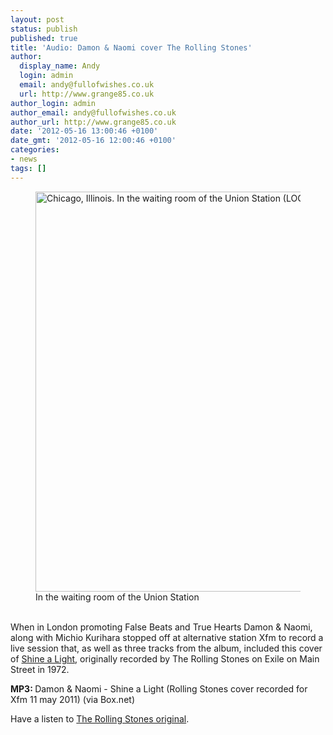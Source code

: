 ```yaml
---
layout: post
status: publish
published: true
title: 'Audio: Damon & Naomi cover The Rolling Stones'
author:
  display_name: Andy
  login: admin
  email: andy@fullofwishes.co.uk
  url: http://www.grange85.co.uk
author_login: admin
author_email: andy@fullofwishes.co.uk
author_url: http://www.grange85.co.uk
date: '2012-05-16 13:00:46 +0100'
date_gmt: '2012-05-16 12:00:46 +0100'
categories:
- news
tags: []
---
```

<p><figure class="caption aligncenter"><a href="https://www.flickr.com/photos/library_of_congress/3548859587" title="Chicago, Illinois. In the waiting room of the Union Station (LOC) by The Library of Congress, on Flickr"><img src="https://farm4.staticflickr.com/3409/3548859587_11015b6396_z.jpg?zz=1" width="638" height="640" alt="Chicago, Illinois. In the waiting room of the Union Station (LOC)"></a><figcaption class="caption-text">In the waiting room of the Union Station</figcaption></figure><br />
When in London promoting False Beats and True Hearts Damon & Naomi, along with Michio Kurihara stopped off at alternative station Xfm to record a live session that, as well as three tracks from the album, included this cover of <a href="http://en.wikipedia.org/wiki/Shine_a_Light_%28The_Rolling_Stones_song%29">Shine a Light</a>, originally recorded by The Rolling Stones on Exile on Main Street in 1972.</p>
<p><strong>MP3: </strong><span class="removed_link" title="https://www.box.com/s/03b5237a90a4b385020f">Damon & Naomi - Shine a Light</span> (Rolling Stones cover recorded for Xfm 11 may 2011) (via Box.net)</p>
<p>Have a listen to <a href="http://www.youtube.com/watch?v=UPbozLRU3so">The Rolling Stones original</a>.</p>
